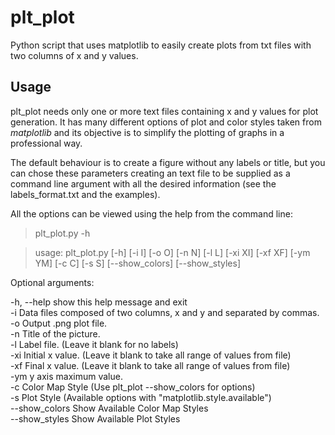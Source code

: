# plt_plot
Python script that uses matplotlib to easily create plots from txt files with two columns of x and y values.

## Usage

plt_plot needs only one or more text files containing x and y values for plot generation. It has many different options of plot
and color styles taken from *matplotlib* and its objective is to simplify the plotting of graphs in a professional way. 

The default behaviour is to create a figure without any labels or title, but you can chose these parameters creating an text file
to be supplied as a command line argument with all the desired information (see the labels_format.txt and the examples).

All the options can be viewed using the help from the command line:

> plt_plot.py -h

>usage: plt_plot.py [-h] [-i I] [-o O] [-n N] [-l L] [-xi XI] [-xf XF] [-ym YM] [-c C] [-s S] [--show_colors] [--show_styles]  

Optional arguments: 

-h, --help      show this help message and exit  
-i              Data files composed of two columns, x and y and separated by commas.  
-o              Output .png plot file.  
-n              Title of the picture.  
-l              Label file. (Leave it blank for no labels)  
-xi             Initial x value. (Leave it blank to take all range of values from file)  
-xf             Final x value. (Leave it blank to take all range of values from file)  
-ym             y axis maximum value.  
-c              Color Map Style (Use plt_plot --show_colors for options)  
-s              Plot Style (Available options with "matplotlib.style.available")  
--show_colors   Show Available Color Map Styles  
--show_styles   Show Available Plot Styles  
